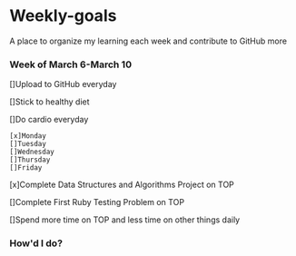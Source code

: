 # Weekly-goals
A place to organize my learning each week and contribute to GitHub more

### Week of March 6-March 10

[]Upload to GitHub everyday

[]Stick to healthy diet

[]Do cardio everyday

    [x]Monday
    []Tuesday
    []Wednesday
    []Thursday
    []Friday

[x]Complete Data Structures and Algorithms Project on TOP

[]Complete First Ruby Testing Problem on TOP

[]Spend more time on TOP and less time on other things daily

### How'd I do?

